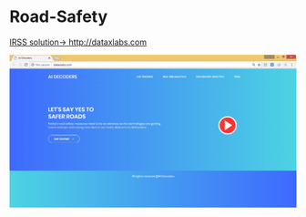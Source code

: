 # Road-Safety
<a href='http://dataxlabs.com'>IRSS solution-> http://dataxlabs.com</a>

![Welcome Page](images/1.jpg)
